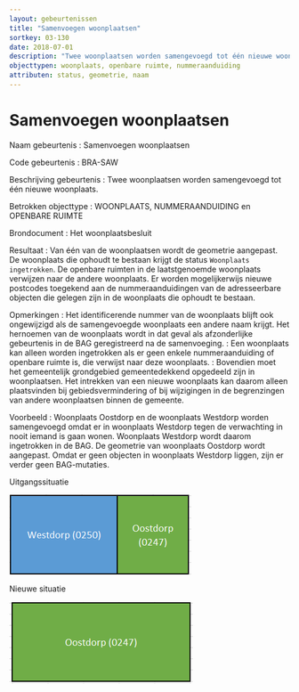 ```yaml
---
layout: gebeurtenissen
title: "Samenvoegen woonplaatsen"
sortkey: 03-130
date: 2018-07-01
description: "Twee woonplaatsen worden samengevoegd tot één nieuwe woonplaats."
objecttypen: woonplaats, openbare ruimte, nummeraanduiding
attributen: status, geometrie, naam
---
```


# Samenvoegen woonplaatsen

Naam gebeurtenis
: Samenvoegen woonplaatsen

Code gebeurtenis
: BRA-SAW

Beschrijving gebeurtenis
: Twee woonplaatsen worden samengevoegd tot één nieuwe woonplaats.

Betrokken objecttype
: WOONPLAATS, NUMMERAANDUIDING en OPENBARE RUIMTE

Brondocument
: Het woonplaatsbesluit

Resultaat
: Van één van de woonplaatsen wordt de geometrie aangepast. De woonplaats die ophoudt te bestaan krijgt de status `Woonplaats ingetrokken`. De openbare ruimten in de laatstgenoemde woonplaats verwijzen naar de andere woonplaats. Er worden mogelijkerwijs nieuwe postcodes toegekend aan de nummeraanduidingen van de adresseerbare objecten die gelegen zijn in de woonplaats die ophoudt te bestaan.

Opmerkingen
: Het identificerende nummer van de woonplaats blijft ook ongewijzigd als de samengevoegde woonplaats een andere naam krijgt. Het hernoemen van de woonplaats wordt in dat geval als afzonderlijke gebeurtenis in de BAG geregistreerd na de samenvoeging.
: Een woonplaats kan alleen worden ingetrokken als er geen enkele nummeraanduiding of openbare ruimte is, die verwijst naar deze woonplaats.
: Bovendien moet het gemeentelijk grondgebied gemeentedekkend opgedeeld zijn in woonplaatsen. Het intrekken van een nieuwe woonplaats kan daarom alleen plaatsvinden bij gebiedsvermindering of bij wijzigingen in de begrenzingen van andere woonplaatsen binnen de gemeente.

Voorbeeld
: Woonplaats Oostdorp en de woonplaats Westdorp worden samengevoegd omdat er in woonplaats Westdorp tegen de verwachting in nooit iemand is gaan wonen. Woonplaats Westdorp wordt daarom ingetrokken in de BAG. De geometrie van woonplaats Oostdorp wordt aangepast. Omdat er geen objecten in woonplaats Westdorp liggen, zijn er verder geen BAG-mutaties.

Uitgangssituatie

![](afbeeldingen/samenvoegen-woonplaatsen-1.png)

Nieuwe situatie

![](afbeeldingen/samenvoegen-woonplaatsen-2.png)
